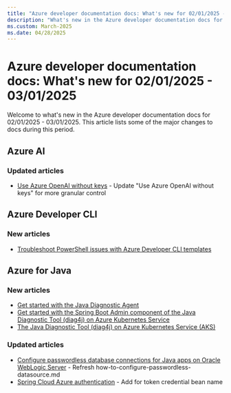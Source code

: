```yaml
---
title: "Azure developer documentation docs: What's new for 02/01/2025 - 03/01/2025"
description: "What's new in the Azure developer documentation docs for 02/01/2025 - 03/01/2025."
ms.custom: March-2025
ms.date: 04/28/2025
---
```


# Azure developer documentation docs: What's new for 02/01/2025 - 03/01/2025

Welcome to what's new in the Azure developer documentation docs for 02/01/2025 - 03/01/2025. This article lists some of the major changes to docs during this period.

## Azure AI

### Updated articles

- [Use Azure OpenAI without keys](./ai/keyless-connections.md) - Update "Use Azure OpenAI without keys" for more granular control

## Azure Developer CLI

### New articles

- [Troubleshoot PowerShell issues with Azure Developer CLI templates](./azure-developer-cli/powershell-guidance.md)

## Azure for Java

### New articles

- [Get started with the Java Diagnostic Agent](./java/fundamentals/java-diagnostic-tools-java-diagnostic-agent-quickstart.md)
- [Get started with the Spring Boot Admin component of the Java Diagnostic Tool (diag4j) on Azure Kubernetes Service](./java/fundamentals/java-diagnostic-tools-spring-boot-admin-quickstart.md)
- [The Java Diagnostic Tool (diag4j) on Azure Kubernetes Service (AKS)](./java/fundamentals/java-diagnostic-tools-on-aks-overview.md)

### Updated articles

- [Configure passwordless database connections for Java apps on Oracle WebLogic Server](./java/ee/how-to-configure-passwordless-datasource.md) - Refresh how-to-configure-passwordless-datasource.md
- [Spring Cloud Azure authentication](./java/spring-framework/authentication.md) - Add for token credential bean name

